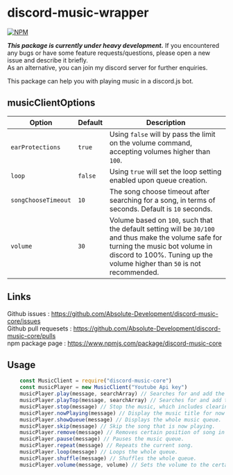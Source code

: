 # discord-music-wrapper


[![NPM](https://nodei.co/npm/discord-music-core.svg)](https://nodei.co/npm/discord-music-core/)

_**This package is currently under heavy development.**_
If you encountered any bugs or have some feature requests/questions, please open a new issue and describe it briefly.  
As an alternative, you can join my discord server for further enquiries.

This package can help you with playing music in a discord.js bot.

## musicClientOptions

| Option |Default|Description|
|---|---|---|
|`earProtections`|`true`|Using `false` will by pass the limit on the volume command, accepting volumes higher than `100`.|
|`loop`|`false`|Using `true` will set the loop setting enabled upon queue creation.|
|`songChooseTimeout`|`10`|The song choose timeout after searching for a song, in terms of seconds. Default is `10` seconds.|
|`volume`|`30`|Volume based on `100`, such that the default setting will be `30/100` and thus make the volume safe for turning the music bot volume in discord to 100%. Tuning up the volume higher than `50` is not recommended.|

## Links

Github issues : <https://github.com/Absolute-Development/discord-music-core/issues>  
Github pull requesets : <https://github.com/Absolute-Development/discord-music-core/pulls>  
npm package page : <https://www.npmjs.com/package/discord-music-core>  

## Usage

```js
    const MusicClient = require("discord-music-core")
    const musicPlayer = new MusicClient("Youtube Api key")
    musicPlayer.play(message, searchArray) // Searches for and add the searched results to the queue.
    musicPlayer.playTop(message, searchArray) // Searches for and add the searched results to the top of the queue.
    musicPlayer.stop(message) // Stop the music, which includes clearing the queue.
    musicPlayer.nowPlaying(message) // Display the music title for now playing.
    musicPlayer.showQueue(message) // Displays the whole music queue.
    musicPlayer.skip(message) // Skip the song that is now playing.
    musicPlayer.remove(message) // Removes certain position of song in the song queue.
    musicPlayer.pause(message) // Pauses the music queue.
    musicPlayer.repeat(message) // Repeats the current song.
    musicPlayer.loop(message) // Loops the whole queue.
    musicPlayer.shuffle(message) // Shuffles the whole queue.
    musicPlayer.volume(message, volume) // Sets the volume to the certain amount. Using negative values will show the volume that is using now instead.
```